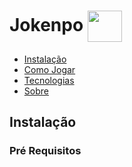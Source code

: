 <h1>Jokenpo <img align="center" src="https://media.discordapp.net/attachments/956982508292046949/961024183867949066/button_scissors_1.png" width="55" height="50" /> </h1>

* [Instalação](#Instalacao)
* [Como Jogar](#Como-Jogar)
* [Tecnologias](#Tecnologias)
* [Sobre](#Sobre)

## Instalação
<h3>Pré Requisitos</h3>
